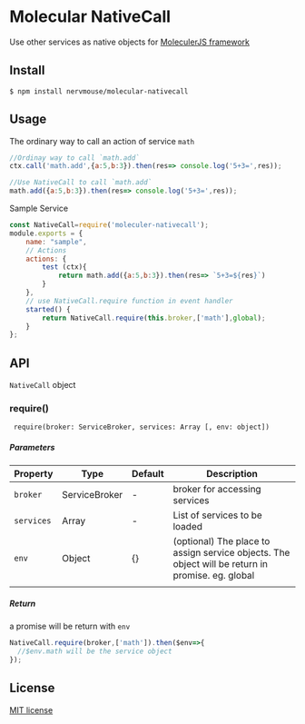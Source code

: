 
# Molecular NativeCall
Use other services as native objects for [MoleculerJS framework](https://github.com/moleculerjs/moleculer)


## Install
```
$ npm install nervmouse/molecular-nativecall
```
## Usage
The ordinary way to call an action of service `math`
```js
//Ordinay way to call `math.add`
ctx.call('math.add',{a:5,b:3}).then(res=> console.log('5+3=',res));

//Use NativeCall to call `math.add`
math.add({a:5,b:3}).then(res=> console.log('5+3=',res));
```
Sample Service
```js
const NativeCall=require('moleculer-nativecall');
module.exports = {
	name: "sample",
	// Actions
	actions: {
		test (ctx){
			return math.add({a:5,b:3}).then(res=> `5+3=${res}`)
		}
	},
	// use NativeCall.require function in event handler
	started() {
        return NativeCall.require(this.broker,['math'],global);
	}
};
```

## API
`NativeCall` object

### require()
` require(broker: ServiceBroker, services: Array [, env: object])`
##### Parameters
| Property | Type | Default | Description |
| -------- | ---- | ------- | ----------- |
| `broker` | ServiceBroker| - | broker for accessing services |
| `services` | Array| - | List of services to be loaded |
| `env` | Object| {} | (optional) The place to assign service objects. The object will be return in promise. eg. global |
|  |  |
##### Return
a promise will be return with `env`
```js
NativeCall.require(broker,['math']).then($env=>{
  //$env.math will be the service object 
});
```
## License

[MIT license](https://tldrlegal.com/license/mit-license)
